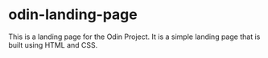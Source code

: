 # odin-landing-page

This is a landing page for the Odin Project. It is a simple landing page that is built using HTML and CSS.
